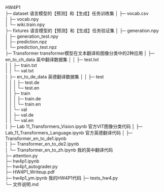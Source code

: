 


HW4P1                                     
├─ dataset                                语言模型的【预测】和【生成】任务训练集
│  ├─ vocab.csv                           
│  ├─ vocab.npy                           
│  └─ wiki.train.npy                                             
├─ fixtures                               语言模型的【预测】和【生成】任务验证集
│  ├─ generation.npy                      
│  ├─ generation_test.npy                 
│  ├─ prediction.npz                      
│  └─ prediction_test.npz                 
├─ Transformer                            transformer模型在文本翻译和图像分类中的2种应用
│  ├─ en_to_ch_data                       英中翻译数据集
│  │  ├─ test.txt                         
│  │  ├─ train.txt                        
│  │  └─ val.txt                          
│  ├─ en_to_de_data                       英德翻译数据集
│  │  ├─ test                             
│  │  │  ├─ test.de                       
│  │  │  └─ test.en                       
│  │  ├─ train                            
│  │  │  ├─ train.de                      
│  │  │  └─ train.en                      
│  │  └─ val                              
│  │     ├─ val.de                        
│  │     └─ val.en                        
│  ├─ Lab 11_Transformers_Vision.ipynb    官方VIT图像分类代码
│  ├─ Lab_11_Transformers_Language.ipynb  官方英德翻译代码
│  ├─ Transformer_en_to_de1.ipynb         
│  ├─ Transformer_en_to_de2.ipynb         
│  └─ Transformer_en_to_zh.ipynb          我的英中翻译代码         
├─ attention.py                           
├─ hw4p1.ipynb                            
├─ hw4p1_autograder.py                    
├─ HW4P1_Writeup.pdf                      
├─ hw4p1_ym.ipynb                         我的HW4P1代码
├─ tests_hw4.py                           
└─ 文件说明.md                                
